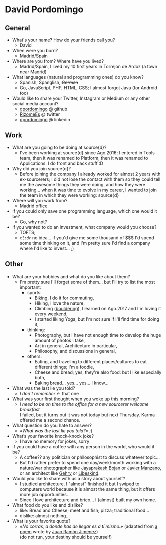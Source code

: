 # David Pordomingo


## General

- What's your name? How do your friends call you? 
  - David
- When were you born?
  - Madrid/Spain
- Where are you from? Where have you lived?
  - Madrid/Spain, I lived my 10 first years in Torrejón de Ardoz (a town near Madrid)
- What languages (natural and programming ones) do you know?
  - Spanish, Spanglish, ~~German~~
  - Go, JavaScript, PHP, HTML, CSS; I almost forgot Java (for Android too)
- Would like to share your Twitter, Instagram or Medium or any other social media account?
  - [dpordomingo](https://github.com/dpordomingo) @ github
  - [RizomeEs](https://twitter.com/RizomeEs) @ twitter
  - [dpordomingo](https://www.linkedin.com/in/dpordomingo) @ linkedin

## Work

- What are you going to be doing at source{d}?
  - I've been working at source{d} since Ago.2016; I entered in Tools team, then it was renamed
    to Platform, then it was renamed to Applications. I do front and back stuff :D
- Why did you join source{d}?
  - Before joining the company I already worked for almost 2 years with ex-sourcerers; I did not
  lose the contact with them so they could tell me the awesome things they were doing, and how they
  were working... when it was time to evolve in my career, I wanted to join the team in which they
  were working: source{d}
- Where will you work from?
  - Madrid office
- If you could only save one programming language, which one would it be? 
  - Go, why not?
- If you wanted to do an investment, what company would you choose?
  - TOFTS;
  - _`tl;dr`_ no idea... if you'd give me some thousand of $$$ I'd spend some time thinking on it, and I'm pretty sure I'd find a company where I'd like to invest... ;)


## Other

- What are your hobbies and what do you like about them?
  - I'm pretty sure I'll forget some of them... but I'll try to list the most important:
    - sports:
      - Biking, I do it for commuting,
      - Hiking, I love the nature,
      - Climbing ([bouldering](https://en.wikipedia.org/wiki/Bouldering#Indoor_bouldering)), I learned on Ago.2017 and I'm loving it every weekend,
      - I started liking Yoga, but I'm not sure if I'll find time for doing it,
    - thinking:
      - Photography, but I have not enough time to develop the huge amount of photos I take,
      - Art in general, Architecture in particular,
      - Philosophy, and discussions in general,
    - others:
      - Eating, and traveling to different places/cultures to eat different things; I'm a foodie,
      - Cheese and bread; yes, they're also food: but I like especially both,
      - Baking bread... yes... yes... I know...
- What was the last lie you told?
  - _I don't remember_ &larr; that one
- What was your first thought when you woke up this morning?
  - _I need to be on time to the office for a new sourcerer welcome breakfast_<br />I failed, but it
  turns out it was not today but next Thursday. Karma offered me a second chance.
- What question do you hate to answer?
  - _&laquo;What was the last lie you told?&raquo;_ ;)
- What’s your favorite knock-knock joke?
  - I have no memory for jokes, sorry
- If you could have a coffee with any person in the world, who would it be?
  - A coffee?? any politician or philosophist to discuss whatever topic...
  - But I'd rather prefer to spend one day/week/month working with a nature/war photographer like [Jayaprakash Bojan](http://photography.nationalgeographic.com/nature-photographer-of-the-year-2017/gallery/winners-all/1/) or [Javier Manzano](http://framework.latimes.com/2013/04/15/2013-pulitzer-prize-winners/#/0),
    or an architect like [Gehry](https://www.thomasmayerarchive.de/categories.php?cat_id=313&sessionid=2013a9944085d8f25d85084eff87dafa&l=english#&gid=1&pid=98) or [Libeskind](https://www.jmberlin.de/en/libeskind-building).
- Would you like to share with us a story about yourself?
  - I studied architecture. I "almost" finished it but I swiped to computers world because it is almost the same thing,
    but it offers more job opportunities.
  - Since I love architecture and brico... I (almost) built my own home.
- What food do you like and dislike?
  - like: Bread and Cheese; meet and fish; pizza; traditional food...
  - dislike: almost nothing...
- What is your favorite quote?
  - _&laquo;No corras, a donde has de llegar es a tí mismo.&raquo;_ (adapted from
    [a poem](https://books.google.es/books?id=aMu1zzDK9g8C&pg=PA88&dq=%C2%A1No+corras.+Ve+despacio,+que+adonde+tienes+que+ir+es+a+ti+solo!+juan+ramon+jimenez&hl=es&sa=X&ei=l4brU5T9CeSR7AaB_oGQAQ#v=onepage&q=%C2%A1No%20corras.%20Ve%20despacio%2C%20que%20adonde%20tienes%20que%20ir%20es%20a%20ti%20solo!%20juan%20ramon%20jimenez)
    wrote by [Juan Ramón Jimenez](https://en.wikipedia.org/wiki/Juan_Ramón_Jiménez))<br />
    (do not run, your destiny should be yourself)

